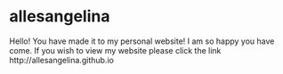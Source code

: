 # allesangelina

<DOCTYPE html>

  <head>
    <title> <center> Alles Angelina </title> </center>
  </head>

  <body>
    <p> Hello! You have made it to my personal website!
    I am so happy you have come. If you wish to view my website
    please click the link http://allesangelina.github.io
    </p>
  </body>

</html>
